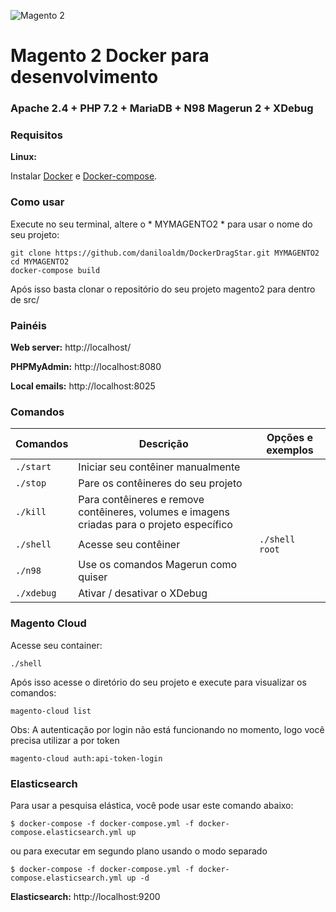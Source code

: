 ![Magento 2](https://cdn.rawgit.com/rafaelstz/magento2-snippets-visualstudio/master/images/icon.png)

#  Magento 2 Docker para desenvolvimento

### Apache 2.4 + PHP 7.2 + MariaDB + N98 Magerun 2 + XDebug

### Requisitos

**Linux:**

Instalar [Docker](https://docs.docker.com/engine/installation/linux/docker-ce/ubuntu/) e [Docker-compose](https://docs.docker.com/compose/install/#install-compose).

### Como usar

Execute no seu terminal, altere o * MYMAGENTO2 * para usar o nome do seu projeto:

```
git clone https://github.com/daniloaldm/DockerDragStar.git MYMAGENTO2
cd MYMAGENTO2
docker-compose build
```

Após isso basta clonar o repositório do seu projeto magento2 para dentro de src/

### Painéis

**Web server:** http://localhost/

**PHPMyAdmin:** http://localhost:8080

**Local emails:** http://localhost:8025

### Comandos

| Comandos  | Descrição  | Opções e exemplos |
|---|---|---|
| `./start`  | Iniciar seu contêiner manualmente  | |
| `./stop`  | Pare os contêineres do seu projeto  | |
| `./kill`  | Para contêineres e remove contêineres, volumes e imagens criadas para o projeto específico  | |
| `./shell`  | Acesse seu contêiner  | `./shell root` | |
| `./n98`  | Use os comandos Magerun como quiser | |
| `./xdebug`  |  Ativar / desativar o XDebug | |
<!---
| `./magento`  | Use o poder do Magento CLI  | |
| `./grunt-init`  | Prepare-se para usar o Grunt  | |
| `./grunt`  | Use o Grunt especificamente em seu tema ou completamente, ele fará a implantação e o observador.  | `./grunt luma` |
| `./xdebug`  |  Ativar / desativar o XDebug | |
| `./composer`  |  Use os comandos do Composer | `./composer update` |
| `./init`  | Se você não usou o comando CURL setup acima, use este comando alterando o nome do projeto.  | `./init MYMAGENTO2` |
-->

### Magento Cloud
Acesse seu container:
```
./shell
```
Após isso acesse o diretório do seu projeto e execute para visualizar os comandos:
```
magento-cloud list
```
Obs: A autenticação por login não está funcionando no momento, logo você precisa utilizar a por token
```
magento-cloud auth:api-token-login
```

### Elasticsearch 

Para usar a pesquisa elástica, você pode usar este comando abaixo:

`$ docker-compose -f docker-compose.yml -f docker-compose.elasticsearch.yml up`

ou para executar em segundo plano usando o modo separado

`$ docker-compose -f docker-compose.yml -f docker-compose.elasticsearch.yml up -d`

**Elasticsearch:** http://localhost:9200
